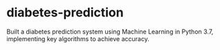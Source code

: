 # diabetes-prediction
 Built a diabetes prediction system using Machine Learning in Python 3.7, implementing key algorithms to achieve accuracy.

